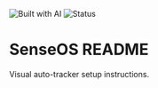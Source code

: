 
![Built with AI](https://img.shields.io/badge/Built%20with%20AI-SenseOS-blue?style=for-the-badge)
![Status](https://img.shields.io/badge/Status-Active-brightgreen?style=for-the-badge)

# SenseOS README

Visual auto-tracker setup instructions.
